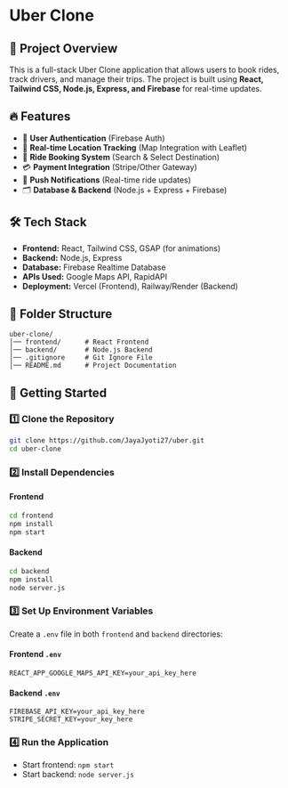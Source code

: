 
# Uber Clone

## 🚀 Project Overview
This is a full-stack Uber Clone application that allows users to book rides, track drivers, and manage their trips. The project is built using **React, Tailwind CSS, Node.js, Express, and Firebase** for real-time updates.

## 🔥 Features
- 🚖 **User Authentication** (Firebase Auth)
- 📍 **Real-time Location Tracking** (Map Integration with Leaflet)
- 🔄 **Ride Booking System** (Search & Select Destination)
- 💳 **Payment Integration** (Stripe/Other Gateway)
- 🔔 **Push Notifications** (Real-time ride updates)
- 🗂 **Database & Backend** (Node.js + Express + Firebase)

## 🛠 Tech Stack
- **Frontend:** React, Tailwind CSS, GSAP (for animations)
- **Backend:** Node.js, Express
- **Database:** Firebase Realtime Database
- **APIs Used:** Google Maps API, RapidAPI
- **Deployment:** Vercel (Frontend), Railway/Render (Backend)

## 📂 Folder Structure
```
uber-clone/
│── frontend/      # React Frontend
│── backend/       # Node.js Backend
│── .gitignore     # Git Ignore File
│── README.md      # Project Documentation
```

## 🚀 Getting Started

### 1️⃣ Clone the Repository
```sh
git clone https://github.com/JayaJyoti27/uber.git
cd uber-clone
```

### 2️⃣ Install Dependencies
#### Frontend
```sh
cd frontend
npm install
npm start
```

#### Backend
```sh
cd backend
npm install
node server.js
```

### 3️⃣ Set Up Environment Variables
Create a `.env` file in both `frontend` and `backend` directories:

#### Frontend `.env`
```
REACT_APP_GOOGLE_MAPS_API_KEY=your_api_key_here
```

#### Backend `.env`
```
FIREBASE_API_KEY=your_api_key_here
STRIPE_SECRET_KEY=your_key_here
```

### 4️⃣ Run the Application
- Start frontend: `npm start`
- Start backend: `node server.js`

